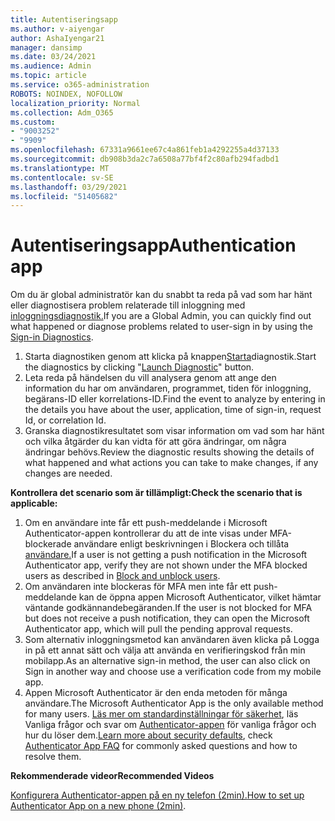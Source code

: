 ```yaml
---
title: Autentiseringsapp
ms.author: v-aiyengar
author: AshaIyengar21
manager: dansimp
ms.date: 03/24/2021
ms.audience: Admin
ms.topic: article
ms.service: o365-administration
ROBOTS: NOINDEX, NOFOLLOW
localization_priority: Normal
ms.collection: Adm_O365
ms.custom:
- "9003252"
- "9909"
ms.openlocfilehash: 67331a9661ee67c4a861feb1a4292255a4d37133
ms.sourcegitcommit: db908b3da2c7a6508a77bf4f2c80afb294fadbd1
ms.translationtype: MT
ms.contentlocale: sv-SE
ms.lasthandoff: 03/29/2021
ms.locfileid: "51405682"
---
```

# <a name="authentication-app"></a><span data-ttu-id="78e81-102">Autentiseringsapp</span><span class="sxs-lookup"><span data-stu-id="78e81-102">Authentication app</span></span>

<span data-ttu-id="78e81-103">Om du är global administratör kan du snabbt ta reda på vad som har hänt eller diagnostisera problem relaterade till inloggning med [inloggningsdiagnostik.](https://ms.portal.azure.com/microsoft.onmicrosoft.com?loginHint=shhada@microsoft.com#blade/Microsoft_AAD_IAM/ActiveDirectoryMenuBlade/diagnose/symptomId/ms_aad_dxp_signin_caDiagnoseAndSolveSummarySymptom)</span><span class="sxs-lookup"><span data-stu-id="78e81-103">If you are a Global Admin, you can quickly find out what happened or diagnose problems related to user-sign in by using the [Sign-in Diagnostics](https://ms.portal.azure.com/microsoft.onmicrosoft.com?loginHint=shhada@microsoft.com#blade/Microsoft_AAD_IAM/ActiveDirectoryMenuBlade/diagnose/symptomId/ms_aad_dxp_signin_caDiagnoseAndSolveSummarySymptom).</span></span>

1. <span data-ttu-id="78e81-104">Starta diagnostiken genom att klicka på knappen[Starta](https://portal.azure.com/#blade/Microsoft_AAD_IAM/ActiveDirectoryMenuBlade/diagnose/symptomId/ms_aad_dxp_signin_caDiagnoseAndSolveSummarySymptom)diagnostik.</span><span class="sxs-lookup"><span data-stu-id="78e81-104">Start the diagnostics by clicking "[Launch Diagnostic](https://portal.azure.com/#blade/Microsoft_AAD_IAM/ActiveDirectoryMenuBlade/diagnose/symptomId/ms_aad_dxp_signin_caDiagnoseAndSolveSummarySymptom)" button.</span></span> 
1. <span data-ttu-id="78e81-105">Leta reda på händelsen du vill analysera genom att ange den information du har om användaren, programmet, tiden för inloggning, begärans-ID eller korrelations-ID.</span><span class="sxs-lookup"><span data-stu-id="78e81-105">Find the event to analyze by entering in the details you have about the user, application, time of sign-in, request Id, or correlation Id.</span></span>
1. <span data-ttu-id="78e81-106">Granska diagnostikresultatet som visar information om vad som har hänt och vilka åtgärder du kan vidta för att göra ändringar, om några ändringar behövs.</span><span class="sxs-lookup"><span data-stu-id="78e81-106">Review the diagnostic results showing the details of what happened and what actions you can take to make changes, if any changes are needed.</span></span>

<span data-ttu-id="78e81-107">**Kontrollera det scenario som är tillämpligt:**</span><span class="sxs-lookup"><span data-stu-id="78e81-107">**Check the scenario that is applicable:**</span></span>

1. <span data-ttu-id="78e81-108">Om en användare inte får ett push-meddelande i Microsoft Authenticator-appen kontrollerar du att de inte visas under MFA-blockerade användare enligt beskrivningen i Blockera och tillåta [användare.](https://portal.azure.com/#blade/Microsoft_AAD_IAM/ActiveDirectoryMenuBlade/diagnose/symptomId/ms_aad_dxp_signin_caDiagnoseAndSolveSummarySymptom)</span><span class="sxs-lookup"><span data-stu-id="78e81-108">If a user is not getting a push notification in the Microsoft Authenticator app, verify they are not shown under the MFA blocked users as described in [Block and unblock users](https://portal.azure.com/#blade/Microsoft_AAD_IAM/ActiveDirectoryMenuBlade/diagnose/symptomId/ms_aad_dxp_signin_caDiagnoseAndSolveSummarySymptom).</span></span>
1. <span data-ttu-id="78e81-109">Om användaren inte blockeras för MFA men inte får ett push-meddelande kan de öppna appen Microsoft Authenticator, vilket hämtar väntande godkännandebegäranden.</span><span class="sxs-lookup"><span data-stu-id="78e81-109">If the user is not blocked for MFA but does not receive a push notification, they can open the Microsoft Authenticator app, which will pull the pending approval requests.</span></span>
1. <span data-ttu-id="78e81-110">Som alternativ inloggningsmetod kan användaren även klicka på Logga in på ett annat sätt och välja att använda en verifieringskod från min mobilapp.</span><span class="sxs-lookup"><span data-stu-id="78e81-110">As an alternative sign-in method, the user can also click on Sign in another way and choose use a verification code from my mobile app.</span></span>
1. <span data-ttu-id="78e81-111">Appen Microsoft Authenticator är den enda metoden för många användare.</span><span class="sxs-lookup"><span data-stu-id="78e81-111">The Microsoft Authenticator App is the only available method for many users.</span></span> <span data-ttu-id="78e81-112">[Läs mer om standardinställningar för säkerhet](https://docs.microsoft.com/azure/active-directory/fundamentals/concept-fundamentals-security-defaults), läs Vanliga frågor och svar om [Authenticator-appen](https://docs.microsoft.com/azure/active-directory/user-help/user-help-auth-app-faq) för vanliga frågor och hur du löser dem.</span><span class="sxs-lookup"><span data-stu-id="78e81-112">[Learn more about security defaults](https://docs.microsoft.com/azure/active-directory/fundamentals/concept-fundamentals-security-defaults), check [Authenticator App FAQ](https://docs.microsoft.com/azure/active-directory/user-help/user-help-auth-app-faq) for commonly asked questions and how to resolve them.</span></span>
 
<span data-ttu-id="78e81-113">**Rekommenderade videor**</span><span class="sxs-lookup"><span data-stu-id="78e81-113">**Recommended Videos**</span></span>

<span data-ttu-id="78e81-114">[Konfigurera Authenticator-appen på en ny telefon (2min).](https://go.microsoft.com/fwlink/?linkid=2158163&clcid=0x409)</span><span class="sxs-lookup"><span data-stu-id="78e81-114">[How to set up Authenticator App on a new phone (2min)](https://go.microsoft.com/fwlink/?linkid=2158163&clcid=0x409).</span></span>
